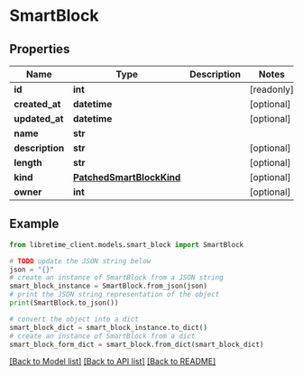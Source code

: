 # SmartBlock


## Properties

Name | Type | Description | Notes
------------ | ------------- | ------------- | -------------
**id** | **int** |  | [readonly] 
**created_at** | **datetime** |  | [optional] 
**updated_at** | **datetime** |  | [optional] 
**name** | **str** |  | 
**description** | **str** |  | [optional] 
**length** | **str** |  | [optional] 
**kind** | [**PatchedSmartBlockKind**](PatchedSmartBlockKind.md) |  | [optional] 
**owner** | **int** |  | [optional] 

## Example

```python
from libretime_client.models.smart_block import SmartBlock

# TODO update the JSON string below
json = "{}"
# create an instance of SmartBlock from a JSON string
smart_block_instance = SmartBlock.from_json(json)
# print the JSON string representation of the object
print(SmartBlock.to_json())

# convert the object into a dict
smart_block_dict = smart_block_instance.to_dict()
# create an instance of SmartBlock from a dict
smart_block_form_dict = smart_block.from_dict(smart_block_dict)
```
[[Back to Model list]](../README.md#documentation-for-models) [[Back to API list]](../README.md#documentation-for-api-endpoints) [[Back to README]](../README.md)


